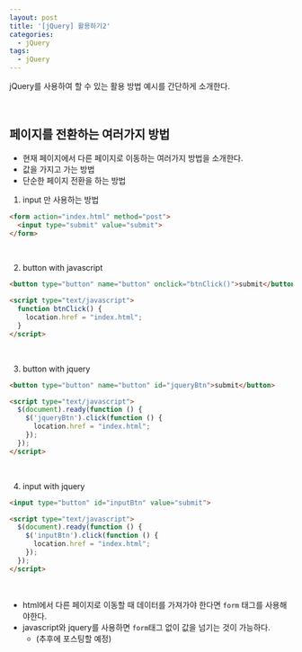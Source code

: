 ```yaml
---
layout: post
title: '[jQuery] 활용하기2'
categories:
  - jQuery
tags:
  - jQuery
---
```


jQuery를 사용하여 할 수 있는 활용 방법 예시를 간단하게 소개한다.



<br>


## 페이지를 전환하는 여러가지 방법

- 현재 페이지에서 다른 페이지로 이동하는 여러가지 방법을 소개한다.
- 값을 가지고 가는 방법
- 단순한 페이지 전환을 하는 방법


1. input 만 사용하는 방법

```html
<form action="index.html" method="post">
  <input type="submit" value="submit">
</form>
```

<br>


2. button with javascript

```html
<button type="button" name="button" onclick="btnClick()">submit</button>

<script type="text/javascript">
  function btnClick() {
    location.href = "index.html";
  }
</script>
```

<br>


3. button with jquery

```html
<button type="button" name="button" id="jqueryBtn">submit</button>

<script type="text/javascript">
  $(document).ready(function () {
    $('jqueryBtn').click(function () {
      location.href = "index.html";
    });
  });
</script>
```

<br>


4. input with jquery

```html
<input type="button" id="inputBtn" value="submit">

<script type="text/javascript">
  $(document).ready(function () {
    $('inputBtn').click(function () {
      location.href = "index.html";
    });
  });
</script>
```


<br>

- html에서 다른 페이지로 이동할 때 데이터를 가져가야 한다면 ```form``` 태그를 사용해야한다.
- javascript와 jquery를 사용하면 ```form```태그 없이 값을 넘기는 것이 가능하다.
  - (추후에 포스팅할 예정)
